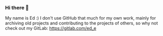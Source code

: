 ### Hi there 👋
My name is Ed :) I don't use GitHub that much for my own work, mainly for archiving old projects and contributing to the projects of others, so why not check out my GitLab: https://gitlab.com/ed_e
